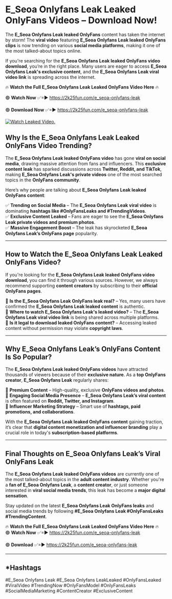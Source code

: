 # E_Seoa Onlyfans Leak Leaked OnlyFans Videos – Download Now!

The **E_Seoa Onlyfans Leak leaked OnlyFans** content has taken the internet by storm! The **viral video** featuring **E_Seoa Onlyfans Leak leaked OnlyFans clips** is now trending on various **social media platforms**, making it one of the most talked-about topics online.  

If you're searching for the **E_Seoa Onlyfans Leak leaked OnlyFans video download**, you’re in the right place. Many users are eager to access **E_Seoa Onlyfans Leak's exclusive content**, and the **E_Seoa Onlyfans Leak viral video link** is spreading across the internet.  

🔥 **Watch the Full E_Seoa Onlyfans Leak Leaked OnlyFans Video Here** 🔥  

🟢 **Watch Now** ✅=► https://2k25fun.com/e_seoa-onlyfans-leak

🟢 **Download Now** ✅=► https://2k25fun.com/e_seoa-onlyfans-leak

[![Watch Leaked Video.](https://miro.medium.com/v2/resize:fit:828/format:webp/1*cilzJN44JGOrTw9NJCrNHA.gif "Watch Leaked Video")](https://2k25fun.com/e_seoa-onlyfans-leak)

## **Why Is the E_Seoa Onlyfans Leak Leaked OnlyFans Video Trending?**  

The **E_Seoa Onlyfans Leak leaked OnlyFans video** has gone **viral on social media**, drawing massive attention from fans and influencers. This **exclusive content leak** has sparked discussions across **Twitter, Reddit, and TikTok**, making **E_Seoa Onlyfans Leak's private videos** one of the most searched topics in the **OnlyFans community**.  

Here’s why people are talking about **E_Seoa Onlyfans Leak leaked OnlyFans content**:  

✅ **Trending on Social Media** – The **E_Seoa Onlyfans Leak viral video** is dominating **hashtags like #OnlyFansLeaks and #TrendingVideos**.  
✅ **Exclusive Content Leaked** – Fans are eager to see the **E_Seoa Onlyfans Leak private videos and premium photos**.  
✅ **Massive Engagement Boost** – The leak has skyrocketed **E_Seoa Onlyfans Leak’s OnlyFans page** popularity.  

---

## **How to Watch the E_Seoa Onlyfans Leak Leaked OnlyFans Video?**  

If you're looking for the **E_Seoa Onlyfans Leak leaked OnlyFans video download**, you can find it through various sources. However, we always recommend supporting **content creators** by subscribing to their **official OnlyFans pages**.  

🔹 **Is the E_Seoa Onlyfans Leak OnlyFans leak real?** – Yes, many users have confirmed the **E_Seoa Onlyfans Leak leaked content** is authentic.  
🔹 **Where to watch E_Seoa Onlyfans Leak's leaked video?** – The **E_Seoa Onlyfans Leak viral video link** is being shared across multiple platforms.  
🔹 **Is it legal to download leaked OnlyFans content?** – Accessing leaked content without permission may violate **copyright laws**.  

---

## **Why E_Seoa Onlyfans Leak’s OnlyFans Content Is So Popular?**  

The **E_Seoa Onlyfans Leak leaked OnlyFans videos** have attracted thousands of viewers because of their **exclusive nature**. As a **top OnlyFans creator**, **E_Seoa Onlyfans Leak** regularly shares:  

📌 **Premium Content** – High-quality, exclusive **OnlyFans videos and photos**.  
📌 **Engaging Social Media Presence** – **E_Seoa Onlyfans Leak’s viral content** is often featured on **Reddit, Twitter, and Instagram**.  
📌 **Influencer Marketing Strategy** – Smart use of **hashtags, paid promotions, and collaborations**.  

With the **E_Seoa Onlyfans Leak leaked OnlyFans content** gaining traction, it’s clear that **digital content monetization and influencer branding** play a crucial role in today's **subscription-based platforms**.  

---

## **Final Thoughts on E_Seoa Onlyfans Leak’s Viral OnlyFans Leak**  

The **E_Seoa Onlyfans Leak leaked OnlyFans videos** are currently one of the most talked-about topics in the **adult content industry**. Whether you're a **fan of E_Seoa Onlyfans Leak**, a **content creator**, or just someone interested in **viral social media trends**, this leak has become a **major digital sensation**.  

Stay updated on the latest **E_Seoa Onlyfans Leak OnlyFans leaks** and social media trends by following **#E_Seoa Onlyfans Leak #OnlyFansLeaks #TrendingContent**.  

🔥 **Watch the Full E_Seoa Onlyfans Leak Leaked OnlyFans Video Here** 🔥  
🟢 **Watch Now** ✅=► https://2k25fun.com/e_seoa-onlyfans-leak

🟢 **Download** ✅=► https://2k25fun.com/e_seoa-onlyfans-leak

---

## *Hashtags
#E_Seoa Onlyfans Leak #E_Seoa Onlyfans LeakLeaked #OnlyFansLeaked #ViralVideo #TrendingNow #OnlyFansModel #OnlyFansLeaks #SocialMediaMarketing #ContentCreator #ExclusiveContent  